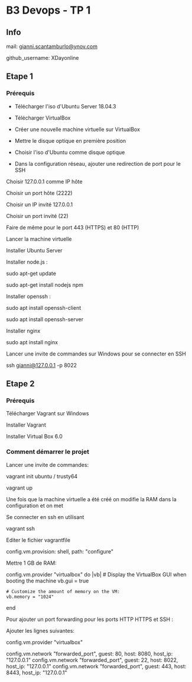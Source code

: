 # B3 Devops - TP 1
## Info
mail: gianni.scantamburlo@ynov.com

github_username: XDayonline

## Etape 1

### Prérequis

- Télécharger l'iso d'Ubuntu Server 18.04.3

- Télécharger VirtualBox 

- Créer une nouvelle machine virtuelle sur VirtualBox

- Mettre le disque optique en première position

- Choisir l'iso d'Ubuntu comme disque optique

- Dans la configuration réseau, ajouter une redirection de port pour le SSH

Choisir 127.0.0.1 comme IP hôte

Choisir un port hôte (2222)

Choisir un IP invité 127.0.0.1

Choisir un port invité (22)

Faire de même pour le port 443 (HTTPS) et 80 (HTTP)

Lancer la machine virtuelle

Installer Ubuntu Server

Installer node.js :
  
  sudo apt-get update
  
  sudo apt-get install nodejs npm

Installer openssh :

  sudo apt install openssh-client

  sudo apt install openssh-server


Installer nginx

  sudo apt install nginx

Lancer une invite de commandes sur Windows pour se connecter en SSH

  ssh gianni@127.0.0.1 -p 8022

## Etape 2

### Prérequis

Télécharger Vagrant sur Windows

Installer Vagrant

Installer Virtual Box 6.0

### Comment démarrer le projet

Lancer une invite de commandes:

  vagrant init ubuntu / trusty64
  
  vagrant up
  
Une fois que la machine virtuelle a été créé on modifie la RAM dans la configuration et on met 

Se connecter en ssh en utilisant
  
  vagrant ssh

Editer le fichier vagrantfile

config.vm.provision: shell, path: "configure"

Mettre 1 GB de RAM:

config.vm.provider "virtualbox" do |vb|
    # Display the VirtualBox GUI when booting the machine
    vb.gui = true
  
    # Customize the amount of memory on the VM:
    vb.memory = "1024"
  end

Pour ajouter un port forwarding pour les ports HTTP HTTPS et SSH :

Ajouter les lignes suivantes:


config.vm.provider "virtualbox"

  config.vm.network "forwarded_port", guest: 80, host: 8080, host_ip: "127.0.0.1"
  config.vm.network "forwarded_port", guest: 22, host: 8022, host_ip: "127.0.0.1"
  config.vm.network "forwarded_port", guest: 443, host: 8443, host_ip: "127.0.0.1"
